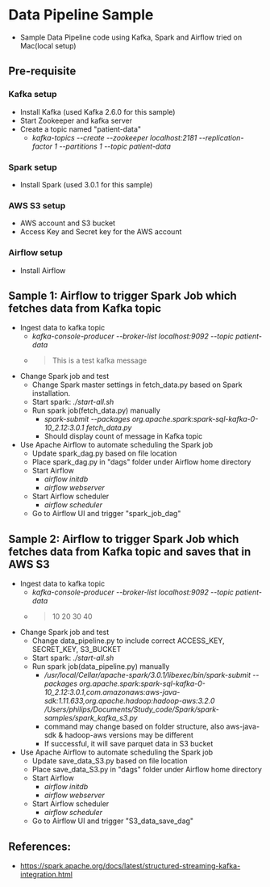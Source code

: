 # Data Pipeline Sample
- Sample Data Pipeline code using Kafka, Spark and Airflow tried on Mac(local setup)
## Pre-requisite
### Kafka setup
- Install Kafka (used Kafka 2.6.0 for this sample)
- Start Zookeeper and kafka server
- Create a topic named "patient-data"
  - *kafka-topics --create --zookeeper localhost:2181 --replication-factor 1 --partitions 1 --topic patient-data*
### Spark setup
- Install Spark (used 3.0.1 for this sample)
### AWS S3 setup
- AWS account and S3 bucket
- Access Key and Secret key for the AWS account
### Airflow setup
- Install Airflow

## Sample 1: Airflow to trigger Spark Job which fetches data from Kafka topic
- Ingest data to kafka topic
  - *kafka-console-producer --broker-list localhost:9092 --topic patient-data*
  - >This is a test kafka message
- Change Spark job and test
  - Change Spark master settings in fetch_data.py based on Spark installation.
  - Start spark: *./start-all.sh*
  - Run spark job(fetch_data.py) manually
    - *spark-submit --packages org.apache.spark:spark-sql-kafka-0-10_2.12:3.0.1 fetch_data.py*
    - Should display count of message in Kafka topic
- Use Apache Airflow to automate scheduling the Spark job
  - Update spark_dag.py based on file location
  - Place spark_dag.py in "dags" folder under Airflow home directory
  - Start Airflow
    - *airflow initdb*
    - *airflow webserver*
  - Start Airflow scheduler
    - *airflow scheduler*
  - Go to Airflow UI and trigger "spark_job_dag"
## Sample 2: Airflow to trigger Spark Job which fetches data from Kafka topic and saves that in AWS S3
- Ingest data to kafka topic
  - *kafka-console-producer --broker-list localhost:9092 --topic patient-data*
  - >10 20 30 40
- Change Spark job and test
  - Change data_pipeline.py to include correct ACCESS_KEY, SECRET_KEY, S3_BUCKET
  - Start spark: *./start-all.sh*
  - Run spark job(data_pipeline.py) manually
    - */usr/local/Cellar/apache-spark/3.0.1/libexec/bin/spark-submit --packages org.apache.spark:spark-sql-kafka-0-10_2.12:3.0.1,com.amazonaws:aws-java-sdk:1.11.633,org.apache.hadoop:hadoop-aws:3.2.0 /Users/philips/Documents/Study_code/Spark/spark-samples/spark_kafka_s3.py*
    - command may change based on folder structure, also aws-java-sdk & hadoop-aws versions may be different
    - If successful, it will save parquet data in S3 bucket 
- Use Apache Airflow to automate scheduling the Spark job
  - Update save_data_S3.py based on file location
  - Place save_data_S3.py in "dags" folder under Airflow home directory
  - Start Airflow
    - *airflow initdb*
    - *airflow webserver*
  - Start Airflow scheduler
    - *airflow scheduler*
  - Go to Airflow UI and trigger "S3_data_save_dag"
## References:
  - https://spark.apache.org/docs/latest/structured-streaming-kafka-integration.html
